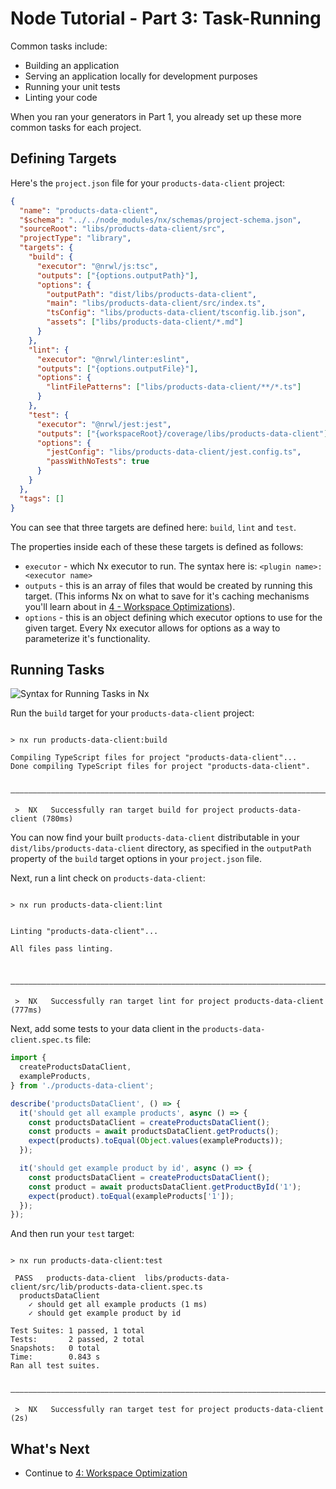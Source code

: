 # Node Tutorial - Part 3: Task-Running

Common tasks include:

- Building an application
- Serving an application locally for development purposes
- Running your unit tests
- Linting your code

When you ran your generators in Part 1, you already set up these more common tasks for each project.

## Defining Targets

Here's the `project.json` file for your `products-data-client` project:

```json {% fileName="libs/products-data-client/project.json" %}
{
  "name": "products-data-client",
  "$schema": "../../node_modules/nx/schemas/project-schema.json",
  "sourceRoot": "libs/products-data-client/src",
  "projectType": "library",
  "targets": {
    "build": {
      "executor": "@nrwl/js:tsc",
      "outputs": ["{options.outputPath}"],
      "options": {
        "outputPath": "dist/libs/products-data-client",
        "main": "libs/products-data-client/src/index.ts",
        "tsConfig": "libs/products-data-client/tsconfig.lib.json",
        "assets": ["libs/products-data-client/*.md"]
      }
    },
    "lint": {
      "executor": "@nrwl/linter:eslint",
      "outputs": ["{options.outputFile}"],
      "options": {
        "lintFilePatterns": ["libs/products-data-client/**/*.ts"]
      }
    },
    "test": {
      "executor": "@nrwl/jest:jest",
      "outputs": ["{workspaceRoot}/coverage/libs/products-data-client"],
      "options": {
        "jestConfig": "libs/products-data-client/jest.config.ts",
        "passWithNoTests": true
      }
    }
  },
  "tags": []
}
```

You can see that three targets are defined here: `build`, `lint` and `test`.

The properties inside each of these these targets is defined as follows:

- `executor` - which Nx executor to run. The syntax here is: `<plugin name>:<executor name>`
- `outputs` - this is an array of files that would be created by running this target. (This informs Nx on what to save for it's caching mechanisms you'll learn about in [4 - Workspace Optimizations](/node-tutorial/4-workspace-optimization)).
- `options` - this is an object defining which executor options to use for the given target. Every Nx executor allows for options as a way to parameterize it's functionality.

## Running Tasks

![Syntax for Running Tasks in Nx](/shared/node-tutorial/run-target-syntax.svg)

Run the `build` target for your `products-data-client` project:

```{% command="npx nx build products-data-client" path="~/my-products" %}

> nx run products-data-client:build

Compiling TypeScript files for project "products-data-client"...
Done compiling TypeScript files for project "products-data-client".

 ———————————————————————————————————————————————————————————————————————————————————————————————

 >  NX   Successfully ran target build for project products-data-client (780ms)
```

You can now find your built `products-data-client` distributable in your `dist/libs/products-data-client` directory, as specified in the `outputPath` property of the `build` target options in your `project.json` file.

Next, run a lint check on `products-data-client`:

```{% command="npx nx lint products-data-client" path="~/my-products" %}

> nx run products-data-client:lint


Linting "products-data-client"...

All files pass linting.


 ———————————————————————————————————————————————————————————————————————————————————————————————

 >  NX   Successfully ran target lint for project products-data-client (777ms)
```

Next, add some tests to your data client in the `products-data-client.spec.ts` file:

```typescript {% fileName="libs/products-data-client/src/lib/products-data-client.spec.ts" %}
import {
  createProductsDataClient,
  exampleProducts,
} from './products-data-client';

describe('productsDataClient', () => {
  it('should get all example products', async () => {
    const productsDataClient = createProductsDataClient();
    const products = await productsDataClient.getProducts();
    expect(products).toEqual(Object.values(exampleProducts));
  });

  it('should get example product by id', async () => {
    const productsDataClient = createProductsDataClient();
    const product = await productsDataClient.getProductById('1');
    expect(product).toEqual(exampleProducts['1']);
  });
});
```

And then run your `test` target:

```{% command="npx nx test products-data-client" path="~/my-products" %}

> nx run products-data-client:test

 PASS   products-data-client  libs/products-data-client/src/lib/products-data-client.spec.ts
  productsDataClient
    ✓ should get all example products (1 ms)
    ✓ should get example product by id

Test Suites: 1 passed, 1 total
Tests:       2 passed, 2 total
Snapshots:   0 total
Time:        0.843 s
Ran all test suites.

 ———————————————————————————————————————————————————————————————————————————————————————————————

 >  NX   Successfully ran target test for project products-data-client (2s)
```

## What's Next

- Continue to [4: Workspace Optimization](/node-tutorial/4-workspace-optimization)
